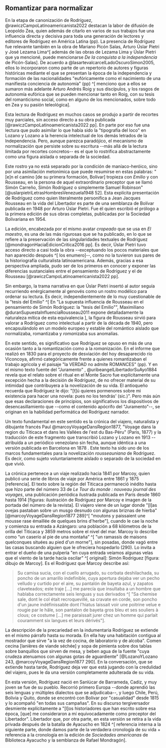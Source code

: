 ## Romantizar para normalizar

En la etapa de canonización de Rodríguez, @rawiczCampoLatinoamericanista2022 destacan la labor de difusión  de Leopoldo Zea, quien además de citarlo en varios de sus trabajos fue una influencia directa y decisiva para toda una generación de lectores y editores de Rodríguez en América Latina (pp). La presencia de Rodríguez fue relevante también en la obra de Mariano Picón Salas, Arturo Úslar Pietri y José Lezama Lima^[ además de las obras de Lezama Lima y Úslar Pietri que ya mencioné, puede mencionarse *De la conquista a la independencia* de Picón-Salas]. De acuerdo a @lasartevalcarcelLadoOscuroSimon2005, ellos lo incorporaron como parte de un repertorio de autores y figuras históricas mediante el que se presentan la época de la independencia y formación de las nacionalidades "eufóricamente como el nacimiento de una manifiesta conciencia de autonomía" (pp) ^[ menciono que a ellos se sumaron más adelante Arturo Andrés Roig y sus discípulos, y los rasgos de autonomía eufórica que se pueden mencionar tanto en Roig, con su tesis del romanticismo social, como en alguno de los mencionados, sobre todo en Zea y su pasión teleológica]. 

Esta lectura de Rodríguez en muchos casos se produjo a partir de recortes muy parciales, sin acceso directo a su obra publicada [@rawiczCampoLatinoamericanista2022 pp]. En parte por eso fue una lectura que pudo asimilar lo que había sido la "tipografía del loco" en Lozano y Lozano a la herencia intelectual de los demás letrados de la Independencia. Pero, aunque parezca paradójico, el mecanismo de normalización que persiste sobre su escritura --más allá de la lectura limitada por recortes concretos-- es el que lo rostrifica abstractamente como una figura aislada o separada de la sociedad. 

Este rostro ya no está separado por la condición de maníaco-heróico, sino por una asimilación metonímica que puede resumirse en estas palabras: "[e]n el camino [de su primera formación, Bolívar] tropieza con *Emilio* y con Rousseau, en la persona de aquel extraordinario preceptor que se llamó Simón Carreño, Simón Rodríguez o simplemente Samuel Robinson" [@uslarpietriLetrasHombresVenezuela1948 52].  Esta explícita presentación de Rodríguez como quien literalmente personifica a Jean Jacques Rousseau en la vida del Libertador es parte de una semblanza de Bolívar publicada en 1948 por Arturo Úslar Pietri. Fue él quien escribió el prólogo a la primera edición de sus obras completas, publicadas por la Sociedad Bolivariana en 1954. 

La edición, encabezada por el mismo avatar *cropeado* que se usa en *El maestro*, es una de las más rigurosas que se ha publicado, en lo que se refiere a la preservación de las singularidades textuales de Rodríguez [@mondragonHaciaEdicionCritica2016 pp]. Es decir, Úslar Pietri tuvo acceso directo a casi toda la obra --exceptuando los pocos materiales que han aparecido después ^[ los enumero]--, como no la tuvieron sus pares de la historiografía culturalista latinoamericana. Además, gracias a esa perspectiva ampliada, pudo ser de los primeros en conocer y exponer las diferencias sustanciales entre el pensamiento de Rodríguez y el de Rousseau [@rawiczCampoLatinoamericanista2022 pp]. 

Sin embargo, la trama narrativa en que Úslar Pietri insertó al autor seguía recurriendo enérgicamente al genovés como un rostro modélico para ordenar su lectura. Es decir, independientemente de lo muy cuestionable de la "tesis del Emilio" ^[ En "La supuesta influencia de Rousseau en el pensamiento de Simón Rodríguez: la "tesis del Emilio"", Maximiliano @duranSupuestaInfluenciaRousseau2011 expone detalladamente la naturaleza mítica de esta equivalencia ], la figura de Rousseau sirvió para valorar a Rodríguez como intelectual a partir de la década de 1940, pero encapsulándolo en un modelo europeo y estable del romántico aislado  que normalizaba, romantizaba y *roman*izaba sus anomalías. 

En este sentido, es significativo que Rodríguez se opuso en más de una ocasión tanto a la romantización como a la *roman*ización. En el informe que realizó en 1830 para el proyecto de desviación del hoy desaparecido río Viconcoya, afirmó categóricamente frente a quienes romantizaban el trabajo agrícola y el paisaje "la VERDAD no admite ROMANCES" (pp). Y en el mismo texto fuente del "Juramento" , @uribeangelLibertadorSuAyo1884 revela que el relato sobre el ritual en el Monte Sacro fue explícitamente una excepción hecha a la decisión de Rodríguez, de no ofrecer material de su intimidad que contribuyera a la novelización de su vida. El antioqueño recuerda que Rodríguez le dijo: "[t]ú quieres pormenores sobre mi existencia para hacer una novela: pues no los tendrás' (sic.)". Pero más aún que esas declaraciones de principios, son significativos los dispositivos de desencasillamiento que --como el contenido apócrifo del "Juramento"--, se originan en la habilidad performática del Rodríguez narrador. 

Un texto fundamental en este sentido es la crónica del viajero, naturalista y dibujante francés Paul @marcoyVoyageDansRegion1877, "Voyage dans la region du Titicaca et dans les Vallées de l'est du Bas-Péru" (Paris, 1877) y la traducción de este fragmento que transcribió Lozano y Lozano en 1913 --atribuída a un periódico venezolano sin fecha, aunque idéntica a una versión publicada en Barcelona en 1878  . Este texto ha sido uno de los marcos fundamentales para la novelización *rousseauniana* de Rodríguez. Es decir, como sujeto voluntariamente aislado o separado de la sociedad en que vivió. 

La crónica pertenece a un viaje realizado hacia 1841 por Marcoy, quien publicó una serie de libros de viaje por América entre 1861 y 1875 [referencia].  El texto sobre la región del Titicaca permaneció inédito hasta que hizo parte del número 33 de *Le Tour du monde : nouveau journal des voyages*, una publicación periódica ilustrada publicada en París desde 1860 hasta 1914 [figuras: ilustración de Rodríguez por Marcoy e imagen de la portada del número de la revista]. El viajero viene de un lugar donde "[l]as ovejas pastaban sobre un musgo desnudo con algunas briznas de hierba" [@marcoyVoyageDansRegion1877 289]^[ "moutons y paissaient une mousse rase émaillée de quelques brins d'herbe"], cuando le cae la noche y comienza su entrada a Azángaro: una población a 68 kilómetros de la orilla del Titicaca y  3859 metros sobre el nivel del mar. Marcoy lo describe como “un caserío al pie de una montaña” ^[ "un ramassis de maisons quelconques situées au pied d'un morne"], sin posadas, donde vagó entre las casas buscando alguien que le ofreciera hospedarlo (290). Lo invita a entrar el dueño de una pulpería "en cuya entrada veíamos algunas velas que el viento de la tarde hacía oscilar" ^[ original]: Simón Rodríguez [figura: dibujo de Marcoy]. Es el Rodríguez que Marcoy describe así:

 >Su camisa sucia, con el cuello arrugado, su corbata deshilachada, su poncho de un amarillo indefinible, cuya apertura dejaba ver un pecho velludo y curtido por el aire, su pantalón de bayeta azul, y zapatos claveteados; este traje [...] me parecía que insultaba a un hombre que hablaba correctamente seis lenguas y sus derivados ^[ "Sa chemise sale, dont le col était recroquevillé, sa cravate en corde, son poncho d'un jaune indéfinissable dont l'hiatus laissait voir une poitrine velue e rougie par le hâle, son pantalon de bayeta gros bleu et ses souliers à clous; ce costume [...] me paraissait jurer chez un homme qui parlait couramment six langues et leurs dérivés"].
 
La descripción de la precariedad en la indumentaria Rodríguez se extiende en el mismo párrafo hasta su morada. En ella hay una habitación contigua al mostrador que sirve "a la vez de cocina, de laboratorio y de alcoba". Comen cecina [lanières de viande séchée] y sopa de pimienta sobre dos tablas sobre banquillos que sirven de mesa, y beben agua de la fuente  "cuya crudeza atenuamos con algunas gotas de aguardiente" [@LozanoYLozano 243, @marcoyVoyageDansRegion1877 290]. En la conversación, que se extiende hasta tarde, Rodríguez deja ver que está jugando con la credulidad del viajero, pues le da una versión completamente adulterada de su vida. 

En esta versión, Rodríguez nació en Sanlúcar de Barrameda, Cadiz, y muy joven se fue de su pueblo. Recorrió primero Europa --donde aprendió las seis lenguas y múltiples dialectos que se adjudicaba--, y luego Chile, Perú, Bolivia y Quito, donde se encontró con Bolívar por "casualidad" desde 1815 y lo acompañó "en todas sus campañas".  En su discurso tergiversador desmiente explícitamente a "[l]os historiadores que han escrito sobre esa época, [que] me consideraron a mí equivocadamente como preceptor del Libertador". Libertador que, por otra parte, en esta versión  se retira a la vida privada después de la batalla de Ayacucho en 1824 ^[ referencia interna a la siguiente parte, donde damos parte de la verdadera cronología de su vida + referencia a la cronología en la edición de *Sociedades americanas* de Biblioteca Ayacucho y la semblanza de Rafael Mondragón]. 